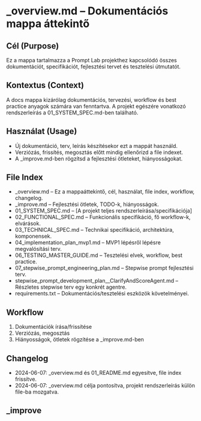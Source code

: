# _overview.md – Dokumentációs mappa áttekintő

## Cél (Purpose)
Ez a mappa tartalmazza a Prompt Lab projekthez kapcsolódó összes dokumentációt, specifikációt, fejlesztési tervet és tesztelési útmutatót.

## Kontextus (Context)
A docs mappa kizárólag dokumentációs, tervezési, workflow és best practice anyagok számára van fenntartva. A projekt egészére vonatkozó rendszerleírás a 01_SYSTEM_SPEC.md-ben található.

## Használat (Usage)
- Új dokumentáció, terv, leírás készítésekor ezt a mappát használd.
- Verziózás, frissítés, megosztás előtt mindig ellenőrizd a file indexet.
- A _improve.md-ben rögzítsd a fejlesztési ötleteket, hiányosságokat.

## File Index
- _overview.md – Ez a mappaáttekintő, cél, használat, file index, workflow, changelog.
- _improve.md – Fejlesztési ötletek, TODO-k, hiányosságok.
- 01_SYSTEM_SPEC.md – [A projekt teljes rendszerleírása/specifikációja]
- 02_FUNCTIONAL_SPEC.md – Funkcionális specifikáció, fő workflow-k, elvárások.
- 03_TECHNICAL_SPEC.md – Technikai specifikáció, architektúra, komponensek.
- 04_implementation_plan_mvp1.md – MVP1 lépésről lépésre megvalósítási terv.
- 06_TESTING_MASTER_GUIDE.md – Tesztelési elvek, workflow, best practice.
- 07_stepwise_prompt_engineering_plan.md – Stepwise prompt fejlesztési terv.
- stepwise_prompt_development_plan__ClarifyAndScoreAgent.md – Részletes stepwise terv egy konkrét agentre.
- requirements.txt – Dokumentációs/tesztelési eszközök követelményei.

## Workflow
1. Dokumentációk írása/frissítése
2. Verziózás, megosztás
3. Hiányosságok, ötletek rögzítése a _improve.md-ben

## Changelog
- 2024-06-07: _overview.md és 01_README.md egyesítve, file index frissítve.
- 2024-06-07: _overview.md célja pontosítva, projekt rendszerleírás külön file-ba mozgatva.

## _improve 
